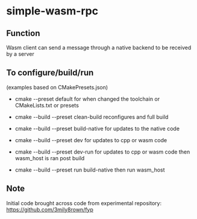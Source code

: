 # simple-wasm-rpc

## Function 
Wasm client can send a message through a native backend to be received by a server

## To configure/build/run
(examples based on CMakePresets.json)
* cmake --preset default 
for when changed the toolchain or CMakeLists.txt or presets

* cmake --build --preset clean-build
reconfigures and full build

* cmake --build --preset build-native
for updates to the native code

* cmake --build --preset dev
for updates to cpp or wasm code

* cmake --build --preset dev-run
for updates to cpp or wasm code then wasm_host is ran post build

* cmake --build --preset run
build-native then run wasm_host

## Note
Initial code brought across code from experimental repository: https://github.com/3mily8rown/fyp 
